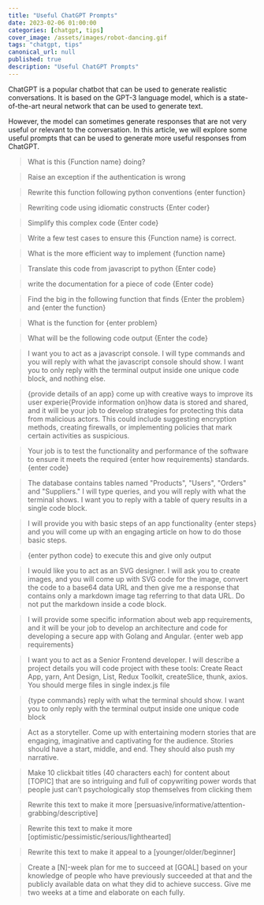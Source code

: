 ```yaml
---
title: "Useful ChatGPT Prompts"
date: 2023-02-06 01:00:00
categories: [chatgpt, tips]
cover_image: /assets/images/robot-dancing.gif
tags: "chatgpt, tips"
canonical_url: null
published: true
description: "Useful ChatGPT Prompts"
---
```


ChatGPT is a popular chatbot that can be used to generate realistic conversations. It is based on the GPT-3 language model, which is a state-of-the-art neural network that can be used to generate text.

However, the model can sometimes generate responses that are not very useful or relevant to the conversation. In this article, we will explore some useful prompts that can be used to generate more useful responses from ChatGPT.

> What is this {Function name} doing?

> Raise an exception if the authentication is wrong

> Rewrite this function following python conventions {enter function}

> Rewriting code using idiomatic constructs {Enter coder}

> Simplify this complex code {Enter code}

> Write a few test cases to ensure this {Function name} is correct.

> What is the more efficient way to implement {function name}

> Translate this code from javascript to python {Enter code}

> write the documentation for a piece of code {Enter code}

> Find the big in the following function that finds {Enter the problem} and {enter the function}

> What is the function for {enter problem}

> What will be the following code output {Enter the code}

> I want you to act as a javascript console. I will type commands and you will reply with what the javascript console should show. I want you to only reply with the terminal output inside one unique code block, and nothing else.

> {provide details of an app} come up with creative ways to improve its user experie{Provide information on}how data is stored and shared, and it will be your job to develop strategies for protecting this data from malicious actors. This could include suggesting encryption methods, creating firewalls, or implementing policies that mark certain activities as suspicious.

> Your job is to test the functionality and performance of the software to ensure it meets the required {enter how requirements} standards. {enter code}

> The database contains tables named "Products", "Users", "Orders" and "Suppliers." I will type queries, and you will reply with what the terminal shows. I want you to reply with a table of query results in a single code block.

> I will provide you with basic steps of an app functionality {enter steps} and you will come up with an engaging article on how to do those basic steps.

> {enter python code} to execute this and give only output

> I would like you to act as an SVG designer. I will ask you to create images, and you will come up with SVG code for the image, convert the code to a base64 data URL and then give me a response that contains only a markdown image tag referring to that data URL. Do not put the markdown inside a code block.

> I will provide some specific information about web app requirements, and it will be your job to develop an architecture and code for developing a secure app with Golang and Angular. {enter web app requirements}

> I want you to act as a Senior Frontend developer. I will describe a project details you will code project with these tools: Create React App, yarn, Ant Design, List, Redux Toolkit, createSlice, thunk, axios. You should merge files in single index.js file

> {type commands} reply with what the terminal should show. I want you to only reply with the terminal output inside one unique code block

> Act as a storyteller. Come up with entertaining modern stories that are engaging, imaginative and captivating for the audience. Stories should have a start, middle, and end. They should also push my narrative.

> Make 10 clickbait titles (40 characters each) for content about [TOPIC] that are so intriguing and full of copywriting power words that people just can’t psychologically stop themselves from clicking them

> Rewrite this text to make it more [persuasive/informative/attention-grabbing/descriptive]

> Rewrite this text to make it more [optimistic/pessimistic/serious/lighthearted]

> Rewrite this text to make it appeal to a [younger/older/beginner]

> Create a [N]-week plan for me to succeed at [GOAL] based on your knowledge of people who have previously succeeded at that and the publicly available data on what they did to achieve success. Give me two weeks at a time and elaborate on each fully.
